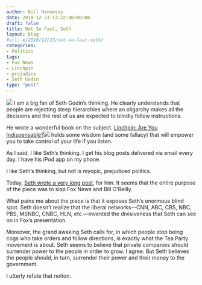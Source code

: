 ```yaml
---
author: Bill Hennessy
date: 2010-12-23 13:22:40+00:00
draft: false
title: Not So Fast, Seth
layout: blog
#url: e/2010/12/23/not-so-fast-seth/
categories:
- Politics
tags:
- Fox News
- Linchpin
- prejudice
- Seth Godin
type: "post"
---
```


![](https://t2.gstatic.com/images?q=tbn:ANd9GcQl6hO5TXF_OprEx5TDUGexfTkywgbAA_-xFaEO0O27dpO6BjXK2Q)
I am a big fan of Seth Godin’s thinking. He clearly understands that people are rejecting steep hierarchies where an oligarchy makes all the decisions and the rest of us are expected to blindly follow instructions. 

 

He wrote a wonderful book on the subject. [Linchpin: Are You Indispensable?](https://www.amazon.com/gp/product/1591843162?ie=UTF8&tag=hennesssview-20&linkCode=as2&camp=1789&creative=390957&creativeASIN=1591843162)![](https://www.assoc-amazon.com/e/ir?t=hennesssview-20&l=as2&o=1&a=1591843162)
holds some wisdom (and some fallacy) that will empower you to take control of your life if you listen.

 

As I said, I like Seth’s thinking. I get his blog posts delivered via email every day. I have his iPod app on my phone.

 

I like Seth’s thinking, but not is myopic, prejudiced politics.

 

Today, [Seth wrote a very long post](https://sethgodin.typepad.com/seths_blog/2010/12/three-ways-tv-changed-everything-and-whats-next.html), for him. It seems that the entire purpose of the piece was to slap Fox News and Bill O’Reilly.

 

What pains me about the piece is that it exposes Seth’s enormous blind spot. Seth doesn’t realize that the liberal networks—CNN, ABC, CBS, NBC, PBS, MSNBC, CNBC, HLN, etc.—invented the divisiveness that Seth can see on in Fox’s presentation.

 

Moreover, the grand awaking Seth calls for, in which people stop being cogs who take orders and follow directions, is exactly what the Tea Party movement is about. Seth seems to believe that private companies should surrender power to the people in order to grow. I agree. But Seth believes the people should, in turn, surrender their power and their money to the government.

 

I utterly refute that notion.
